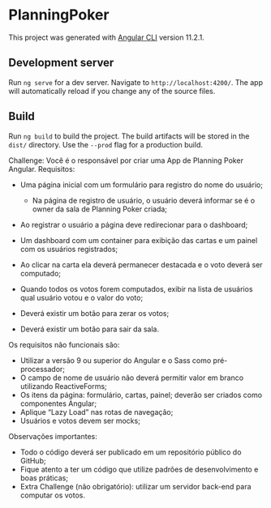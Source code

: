 # PlanningPoker

This project was generated with [Angular CLI](https://github.com/angular/angular-cli) version 11.2.1.

## Development server

Run `ng serve` for a dev server. Navigate to `http://localhost:4200/`. The app will automatically reload if you change any of the source files.

## Build

Run `ng build` to build the project. The build artifacts will be stored in the `dist/` directory. Use the `--prod` flag for a production build.


Challenge:
Você é o responsável por criar uma App de Planning Poker Angular.
Requisitos:
 - Uma página inicial com um formulário para registro do nome do usuário;
    - Na página de registro de usuário, o usuário deverá informar se é o owner da sala de Planning Poker criada;

 - Ao registrar o usuário a página deve redirecionar para o dashboard;
 - Um dashboard com um container para exibição das cartas e um painel com os usuários registrados;
 - Ao clicar na carta ela deverá permanecer destacada e o voto deverá ser computado;
 - Quando todos os votos forem computados, exibir na lista de usuários qual usuário votou e o valor do voto;
 - Deverá existir um botão para zerar os votos;
 - Deverá existir um botão para sair da sala.


Os requisitos não funcionais são:
 -  Utilizar a versão 9 ou superior do Angular e o Sass como pré-processador;
 -  O campo de nome de usuário não deverá permitir valor em branco utilizando ReactiveForms;
 -  Os itens da página: formulário, cartas, painel; deverão ser criados como componentes
Angular;
 -  Aplique “Lazy Load” nas rotas de navegação;
 -  Usuários e votos devem ser mocks;

Observações importantes:
 -  Todo o código deverá ser publicado em um repositório público do GitHub;
 -  Fique atento a ter um código que utilize padrões de desenvolvimento e boas práticas;
 -  Extra Challenge (não obrigatório): utilizar um servidor back-end para computar os votos.